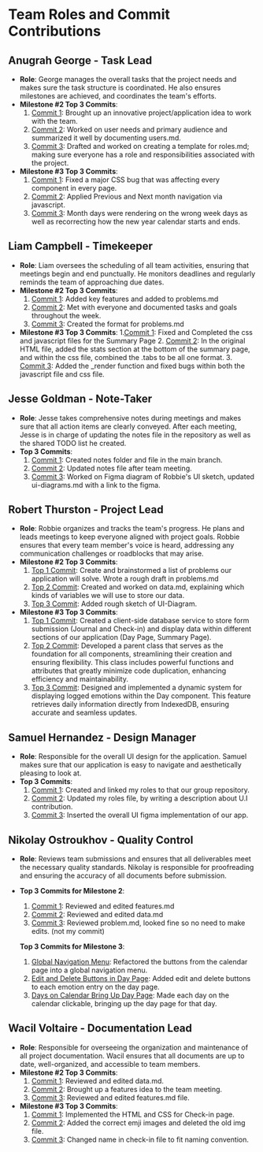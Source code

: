 # Team Roles and Commit Contributions

## Anugrah George - Task Lead

- **Role**: George manages the overall tasks that the project needs and makes sure the task structure is coordinated. He also ensures milestones are achieved, and coordinates the team's efforts.
- **Milestone #2 Top 3 Commits**:
  1. [Commit 1](https://github.com/rthurston1/Team01-Web-Application-Concept-Design/commit/002debca589a17663e3ae6156a82ab5758d57051): Brought up an innovative project/application idea to work with the team.
  2. [Commit 2](https://github.com/rthurston1/Team01-Web-Application-Cherish/commit/d471ea48d0217f6a9b5ea471f60dc191ec0eb35e): Worked on user needs and primary audience and summarized it well by documenting users.md.
  3. [Commit 3](https://github.com/rthurston1/Team01-Web-Application-Cherish/commit/6af3a14589e6eaa7cfb0c4ec4fc658dcdc344e2e): Drafted and worked on creating a template for roles.md; making sure everyone has a role and responsibilities associated with the project.
- **Milestone #3 Top 3 Commits**:
  1. [Commit 1](https://github.com/rthurston1/Team01-Web-Application-Cherish/commit/5ce2afa4e72bc4cf8abc5b68a99774b077bb3287): Fixed a major CSS bug that was affecting every component in every page.
  2. [Commit 2](https://github.com/rthurston1/Team01-Web-Application-Cherish/commit/20c0768404ec2f6e3bbd5bfc23671829c2617e7e): Applied Previous and Next month navigation via javascript.
  3. [Commit 3](https://github.com/rthurston1/Team01-Web-Application-Cherish/commit/1569e68159874c02de6dc85a3bd246c3fda87a3a): Month days were rendering on the wrong week days as well as recorrecting how the new year calendar starts and ends.

## Liam Campbell - Timekeeper

- **Role**: Liam oversees the scheduling of all team activities, ensuring that meetings begin and end punctually. He monitors deadlines and regularly reminds the team of approaching due dates.
- **Milestone #2 Top 3 Commits**:
  1. [Commit 1](https://github.com/rthurston1/Team01-Web-Application-Cherish/commit/b385dc2755c762ea2c05b4679bb04bc5ca9b7f5b): Added key features and added to problems.md
  2. [Commit 2](https://github.com/rthurston1/Team01-Web-Application-Cherish/commit/6244cb5bab87484f2f0634da24e76ce88408ec89): Met with everyone and documented tasks and goals throughout the week.
  3. [Commit 3](https://github.com/rthurston1/Team01-Web-Application-Cherish/commit/4cd1cecf806156e5ecf8a0c913983a2e37ea4f95): Created the format for problems.md
- **Milestone #3 Top 3 Commits**:
  1.[Commit 1](https://github.com/rthurston1/Team01-Web-Application-Cherish/commit/8f7d6e39535393e0a1d13b2b3269d6f26ef8b230): Fixed and Completed the css and javascript files for the Summary Page
  2. [Commit 2](https://github.com/rthurston1/Team01-Web-Application-Cherish/commit/288b1e5dd477d002e504a167327453bf746fc874): In the original HTML file, added the stats section at the bottom of the summary page, and within the css file, combined the .tabs to be all one format.
  3. [Commit 3](https://github.com/rthurston1/Team01-Web-Application-Cherish/commit/05e6b4b8c915e32f178c48eeef3269b0fd2dd0b2): Added the _render function and fixed bugs within both the javascript file and css file.
  
## Jesse Goldman - Note-Taker

- **Role**: Jesse takes comprehensive notes during meetings and makes sure that all action items are clearly conveyed. After each meeting, Jesse is in charge of updating the notes file in the repository as well as the shared TODO list he created.
- **Top 3 Commits**:
  1. [Commit 1](https://github.com/rthurston1/Team01-Web-Application-Concept-Design/commit/6c2ea8ac552fce25074cbeb870d86d244cfaf1c3): Created notes folder and file in the main branch.
  2. [Commit 2](https://github.com/rthurston1/Team01-Web-Application-Concept-Design/commit/62523bf0ff089fb33cf035d9464153367bd0e915): Updated notes file after team meeting.
  3. [Commit 3](https://github.com/rthurston1/Team01-Web-Application-Concept-Design/commit/5a3f407e3883248521bf97da8ad44bb91acc77fe): Worked on Figma diagram of Robbie's UI sketch, updated ui-diagrams.md with a link to the figma.

## Robert Thurston - Project Lead

- **Role**: Robbie organizes and tracks the team's progress. He plans and leads meetings to keep everyone aligned with project goals. Robbie ensures that every team member's voice is heard, addressing any communication challenges or roadblocks that may arise.
- **Milestone #2 Top 3 Commits**:
  1. [Top 1 Commit](https://github.com/rthurston1/Team01-Web-Application-Concept-Design/commit/7c76b66e63da5389c1606f124f244b3153b4add9): Create and brainstormed a list of problems our application will solve. Wrote a rough draft in problems.md
  2. [Top 2 Commit](https://github.com/rthurston1/Team01-Web-Application-Concept-Design/commit/0b9961c7ea6281aeef4ef78296862550115b09ba): Created and worked on data.md, explaining which kinds of variables we will use to store our data.
  3. [Top 3 Commit](https://github.com/rthurston1/Team01-Web-Application-Concept-Design/commit/489b01edb69bf12af90cfe140d005e8471e151e8): Added rough sketch of UI-Diagram.
- **Milestone #3 Top 3 Commits**:
  1. [Top 1 Commit](https://github.com/rthurston1/Team01-Web-Application-Concept-Design/commit/89738f634f31ff4f2e6e4889ff355972b6a0b309): Created a client-side database service to store form submission (Journal and Check-in) and display data within different sections of our application (Day Page, Summary Page).
  2. [Top 2 Commit](https://github.com/rthurston1/Team01-Web-Application-Concept-Design/commit/228abee85e2bee59234fecf12293bf539583ca02): Developed a parent class that serves as the foundation for all components, streamlining their creation and ensuring flexibility. This class includes powerful functions and attributes that greatly minimize code duplication, enhancing efficiency and maintainability.
  3. [Top 3 Commit](https://github.com/rthurston1/Team01-Web-Application-Concept-Design/commit/5136eca1edb37bfa95f994ca14b1e663c05f4b1c): Designed and implemented a dynamic system for displaying logged emotions within the Day component. This feature retrieves daily information directly from IndexedDB, ensuring accurate and seamless updates.

## Samuel Hernandez - Design Manager

- **Role**: Responsible for the overall UI design for the application. Samuel makes sure that our application is easy to navigate and aesthetically pleasing to look at.
- **Top 3 Commits**:
  1. [Commit 1](https://github.com/rthurston1/Team01-Web-Application-Concept-Design/commit/c6da337d7228340dd19443be39f0506c9ba9aeb7): Created and linked my roles to that our group repository.
  2. [Commit 2](https://github.com/rthurston1/Team01-Web-Application-Cherish/commit/24f263514c34cd7079219bd054215bbf341cbe25): Updated my roles file, by writing a description about U.I contribution.
  3. [Commit 3](https://github.com/rthurston1/Team01-Web-Application-Cherish/commit/a6bcef1635a3b932645c958232527d1cfc2d2130): Inserted the overall UI figma implementation of our app.

## Nikolay Ostroukhov - Quality Control

- **Role**: Reviews team submissions and ensures that all deliverables meet the necessary quality standards. Nikolay is responsible for proofreading and ensuring the accuracy of all documents before submission.
- **Top 3 Commits for Milestone 2**:

  1. [Commit 1](https://github.com/rthurston1/Team01-Web-Application-Concept-Design/commit/14880d53801500d05fee2482b344c43f35d312c8): Reviewed and edited features.md
  2. [Commit 2](https://github.com/rthurston1/Team01-Web-Application-Concept-Design/commit/743c75293655b8808375430500e12a8bd9f80018): Reviewed and edited data.md
  3. [Commit 3](https://github.com/rthurston1/Team01-Web-Application-Concept-Design/commit/4f08925f0cbd92b2825c3f2499024a13f6720ac3): Reviewed problem.md, looked fine so no need to make edits. (not my commit)

  **Top 3 Commits for Milestone 3**:

  1. [Global Navigation Menu](https://github.com/rthurston1/Team01-Web-Application-Cherish/pull/36): Refactored the buttons from the calendar page into a global navigation menu.
  2. [Edit and Delete Buttons in Day Page](https://github.com/rthurston1/Team01-Web-Application-Cherish/pull/84): Added edit and delete buttons to each emotion entry on the day page.
  3. [Days on Calendar Bring Up Day Page](https://github.com/rthurston1/Team01-Web-Application-Cherish/commit/da6ece0a68a491c7cc5f537b62edc839501dfb34): Made each day on the calendar clickable, bringing up the day page for that day.

## Wacil Voltaire - Documentation Lead

- **Role**: Responsible for overseeing the organization and maintenance of all project documentation. Wacil ensures that all documents are up to date, well-organized, and accessible to team members.
- **Milestone #2 Top 3 Commits**:
  1. [Commit 1](https://github.com/rthurston1/Team01-Web-Application-Cherish/commit/a5b7d3dced591d55a70a7d1173ddd51a33cc3664): Reviewed and edited data.md.
  2. [Commit 2](https://github.com/rthurston1/Team01-Web-Application-Cherish/commit/da4837d3521365be7f9dd21c42b0d5a710e88b46): Brought up a features idea to the team meeting.
  3. [Commit 3](https://github.com/rthurston1/Team01-Web-Application-Cherish/commit/fbf1078c7d1e63eb887a2525522c4d5edc36728c): Reviewed and edited features.md file.
- **Milestone #3 Top 3 Commits**:
  1. [Commit 1](https://github.com/rthurston1/Team01-Web-Application-Cherish/commit/036c4f5cd093e49d1c8be375c9d1185515b4ce43): Implemented the HTML and CSS for Check-in page.
  2. [Commit 2](https://github.com/rthurston1/Team01-Web-Application-Cherish/commit/fa9392077531c2f0721ea361626bd0dcb750325e#diff-a766bb0958d6307800c1d49c8cd83a68d09d3437e913cd7febb8645bfd2c826c): Added the correct emji images and deleted the old img file.
  3. [Commit 3](https://github.com/rthurston1/Team01-Web-Application-Cherish/commit/e6cac128a64e06c8ef035f19d32cbeeb35c1f9e7): Changed name in check-in file to fit naming convention.
